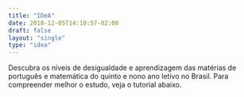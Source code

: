 ```yaml
---
title: "IDeA"
date: 2018-12-05T14:10:57-02:00
draft: false
layout: "single"
type: "idea"
---
```


Descubra os níveis de desigualdade e aprendizagem das matérias de português e matemática do quinto e nono ano letivo no Brasil.
Para compreender melhor o estudo, veja o tutorial abaixo.
